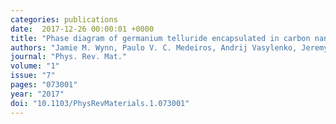 ```yaml
---
categories: publications
date:  2017-12-26 00:00:01 +0000
title: "Phase diagram of germanium telluride encapsulated in carbon nanotubes from first-principles searches"
authors: "Jamie M. Wynn, Paulo V. C. Medeiros, Andrij Vasylenko, Jeremy Sloan, David Quigley, and Andrew J. Morris"
journal: "Phys. Rev. Mat."
volume: "1"
issue: "7"
pages: "073001"
year: "2017"
doi: "10.1103/PhysRevMaterials.1.073001"
---
```

